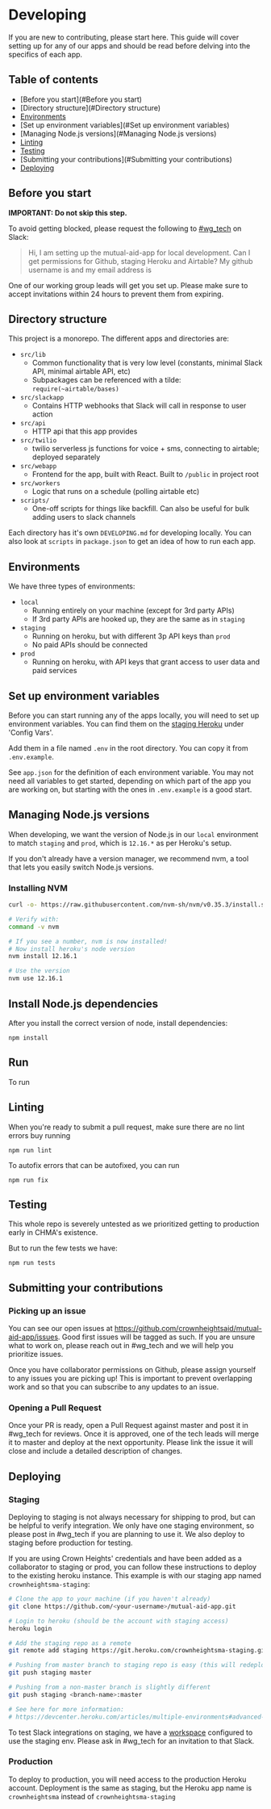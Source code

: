 # Developing
If you are new to contributing, please start here. This guide will cover setting up for any of our apps and should be read before delving into the specifics of each app.

## Table of contents
- [Before you start](#Before you start)
- [Directory structure](#Directory structure)
- [Environments](#Environments)
- [Set up environment variables](#Set up environment variables)
- [Managing Node.js versions](#Managing Node.js versions)
- [Linting](#Linting)
- [Testing](#Testing)
- [Submitting your contributions](#Submitting your contributions)
- [Deploying](#Deploying)

## Before you start
**IMPORTANT: Do not skip this step.**

To avoid getting blocked, please request the following to [#wg_tech](https://crownheightsmutualaid.slack.com/archives/C010AUQ6DFD) on Slack:

> Hi, I am setting up the mutual-aid-app for local development.
> Can I get permissions for Github, staging Heroku and Airtable?
> My github username is <username> and my email address is <email>

One of our working group leads will get you set up. Please make sure to accept invitations within 24 hours to prevent them from expiring.

## Directory structure
This project is a monorepo. The different apps and directories are:
- `src/lib`
  - Common functionality that is very low level (constants, minimal Slack API, minimal airtable API, etc)
  - Subpackages can be referenced with a tilde: `require(~airtable/bases)`
- `src/slackapp`
  - Contains HTTP webhooks that Slack will call in response to user action
- `src/api`
  - HTTP api that this app provides
- `src/twilio`
  - twilio serverless js functions for voice + sms, connecting to airtable; deployed separately
- `src/webapp`
  - Frontend for the app, built with React. Built to `/public` in project root
- `src/workers`
  - Logic that runs on a schedule (polling airtable etc)
- `scripts/`
  - One-off scripts for things like backfill. Can also be useful for bulk adding users to slack channels

Each directory has it's own `DEVELOPING.md` for developing locally. You can also look at `scripts` in `package.json` to get an idea of how to run each app.

## Environments

We have three types of environments:

- `local`
  - Running entirely on your machine (except for 3rd party APIs)
  - If 3rd party APIs are hooked up, they are the same as in `staging`
- `staging`
  - Running on heroku, but with different 3p API keys than `prod`
  - No paid APIs should be connected
- `prod`
  - Running on heroku, with API keys that grant access to user data and paid services


## Set up environment variables

Before you can start running any of the apps locally, you will need to set up environment variables. You can find them on the [staging Heroku](https://dashboard.heroku.com/apps/crownheightsma-staging/settings) under 'Config Vars'.

Add them in a file named `.env` in the root directory. You can copy it from `.env.example`.

See `app.json` for the definition of each environment variable. You may not need all variables to get started, depending on which part of the app you are working on, but starting with the ones in `.env.example` is a good start.

## Managing Node.js versions

When developing, we want the version of Node.js in our `local` environment to match `staging` and `prod`, which is `12.16.*` as per Heroku's setup.

If you don't already have a version manager, we recommend nvm, a tool that lets you easily switch Node.js versions.


### Installing NVM

```bash
curl -o- https://raw.githubusercontent.com/nvm-sh/nvm/v0.35.3/install.sh | bash

# Verify with:
command -v nvm

# If you see a number, nvm is now installed!
# Now install heroku's node version
nvm install 12.16.1

# Use the version
nvm use 12.16.1
```

## Install Node.js dependencies

After you install the correct version of node, install dependencies:

```
npm install
```

## Run
To run 

## Linting

When you're ready to submit a pull request, make sure there are no lint errors buy running

```
npm run lint
```

To autofix errors that can be autofixed, you can run

```
npm run fix
```

## Testing

This whole repo is severely untested as we prioritized getting to production early in CHMA's existence.

But to run the few tests we have:

```
npm run tests
```

## Submitting your contributions

### Picking up an issue
You can see our open issues at https://github.com/crownheightsaid/mutual-aid-app/issues. Good first issues will be tagged as such. If you are unsure what to work on, please reach out in #wg_tech and we will help you prioritize issues.

Once you have collaborator permissions on Github, please assign yourself to any issues you are picking up! This is important to prevent overlapping work and so that you can subscribe to any updates to an issue.

### Opening a Pull Request
Once your PR is ready, open a Pull Request against master and post it in #wg_tech for reviews. Once it is approved, one of the tech leads will merge it to master and deploy at the next opportunity.
Please link the issue it will close and include a detailed description of changes.

## Deploying

### Staging
Deploying to staging is not always necessary for shipping to prod, but can be helpful to verify integration. We only have one staging environment,
so please post in #wg_tech if you are planning to use it. We also deploy to staging before production for testing.

If you are using Crown Heights' credentials and have been added as a collaborator to staging or prod, you can follow these instructions to deploy to the
existing heroku instance. This example is with our staging app named `crownheightsma-staging`:

```bash
# Clone the app to your machine (if you haven't already)
git clone https://github.com/<your-username>/mutual-aid-app.git

# Login to heroku (should be the account with staging access)
heroku login

# Add the staging repo as a remote
git remote add staging https://git.heroku.com/crownheightsma-staging.git

# Pushing from master branch to staging repo is easy (this will redeploy staging app)
git push staging master

# Pushing from a non-master branch is slightly different
git push staging <branch-name>:master

# See here for more information:
# https://devcenter.heroku.com/articles/multiple-environments#advanced-linking-local-branches-to-remote-apps
```

To test Slack integrations on staging, we have a [workspace](testcovidslackapp.slack.com
) configured to use the staging env. Please ask in #wg_tech for an invitation to that Slack.

### Production
To deploy to production, you will need access to the production Heroku account. Deployment is the same as staging, but the Heroku app name is `crownheightsma` instead of `crownheightsma-staging`
